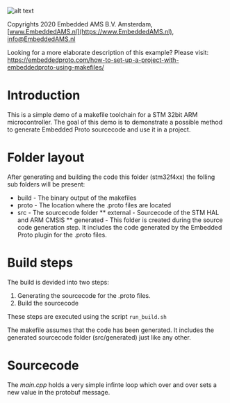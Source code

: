 
![alt text](https://embeddedproto.com/wp-content/uploads/2020/03/Embedded-Proto-e1583834233386.png "Embedded Proto Logo")


Copyrights 2020 Embedded AMS B.V. Amsterdam, [www.EmbeddedAMS.nl](https://www.EmbeddedAMS.nl), [info@EmbeddedAMS.nl](mailto:info@EmbeddedAMS.nl)


Looking for a more elaborate description of this example? Please visit: https://embeddedproto.com/how-to-set-up-a-project-with-embeddedproto-using-makefiles/

# Introduction 

This is a simple demo of a makefile toolchain for a STM 32bit ARM microcontroller. The goal of this demo is to demonstrate a possible method to generate Embedded Proto sourcecode and use it in a project. 

# Folder layout

After generating and building the code this folder (stm32f4xx) the folling sub folders will be present:
* build \- The binary output of the makefiles
* proto \- The location where the .proto files are located
* src \- The sourcecode folder
  ** external \- Sourcecode of the STM HAL and ARM CMSIS
  ** generated \- This folder is created during the source code generation step. It includes the code generated by the Embedded Proto plugin for the .proto files.


# Build steps

The build is devided into two steps:
1. Generating the sourcecode for the .proto files.
2. Build the sourcecode

These steps are executed using the script `run_build.sh`

The makefile assumes that the code has been generated. It includes the generated sourcecode folder (src/generated) just like any other.


# Sourcecode

The *main.cpp* holds a very simple infinte loop which over and over sets a new value in the protobuf message.

